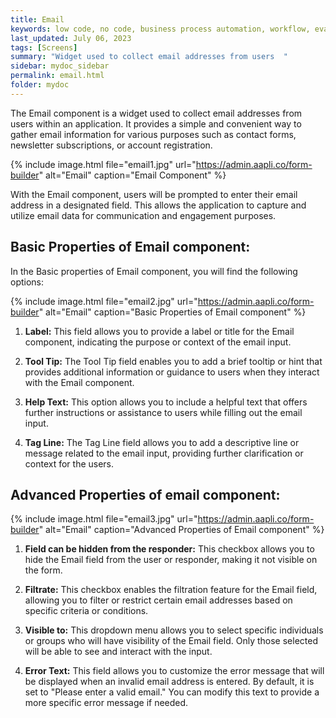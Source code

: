 ```yaml
---
title: Email
keywords: low code, no code, business process automation, workflow, evaluation matrixs
last_updated: July 06, 2023
tags: [Screens]
summary: "Widget used to collect email addresses from users  " 
sidebar: mydoc_sidebar
permalink: email.html
folder: mydoc
---
```


The Email component is a widget used to collect email addresses from users within an application. It provides a simple and convenient way to gather email information for various purposes such as contact forms, newsletter subscriptions, or account registration.

{% include image.html file="email1.jpg" url="https://admin.aapli.co/form-builder" alt="Email" caption="Email Component" %}

With the Email component, users will be prompted to enter their email address in a designated field. This allows the application to capture and utilize email data for communication and engagement purposes.

## Basic Properties of Email component:
In the Basic properties of Email component, you will find the following options:

{% include image.html file="email2.jpg" url="https://admin.aapli.co/form-builder" alt="Email" caption="Basic Properties of Email component" %}

1. **Label:** This field allows you to provide a label or title for the Email component, indicating the purpose or context of the email input.

2. **Tool Tip:** The Tool Tip field enables you to add a brief tooltip or hint that provides additional information or guidance to users when they interact with the Email component.

3. **Help Text:** This option allows you to include a helpful text that offers further instructions or assistance to users while filling out the email input.

4. **Tag Line:** The Tag Line field allows you to add a descriptive line or message related to the email input, providing further clarification or context for the users.


## Advanced Properties of email component:

{% include image.html file="email3.jpg" url="https://admin.aapli.co/form-builder" alt="Email" caption="Advanced Properties of Email component" %}

1. **Field can be hidden from the responder:** This checkbox allows you to hide the Email field from the user or responder, making it not visible on the form.

2. **Filtrate:** This checkbox enables the filtration feature for the Email field, allowing you to filter or restrict certain email addresses based on specific criteria or conditions.

2. **Visible to:** This dropdown menu allows you to select specific individuals or groups who will have visibility of the Email field. Only those selected will be able to see and interact with the input.

3. **Error Text:** This field allows you to customize the error message that will be displayed when an invalid email address is entered. By default, it is set to "Please enter a valid email." You can modify this text to provide a more specific error message if needed.
